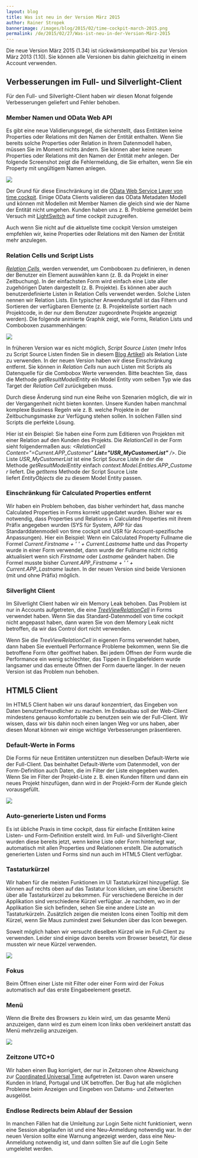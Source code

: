 ```yaml
---
layout: blog
title: Was ist neu in der Version März 2015
author: Rainer Stropek
bannerimage: /images/blog/2015/02/time-cockpit-march-2015.png
permalink: /de/2015/02/27/Was-ist-neu-in-der-Version-März-2015
---
```


<p class="showcase" xmlns="http://www.w3.org/1999/xhtml">Die neue Version März 2015 (1.34) ist rückwärtskompatibel bis zur Version März 2013 (1.10). Sie können alle Versionen bis dahin gleichzeitig in einem Account verwenden.</p><h2 xmlns="http://www.w3.org/1999/xhtml">Verbesserungen im Full- und Silverlight-Client</h2><p xmlns="http://www.w3.org/1999/xhtml">Für den Full- und Silverlight-Client haben wir diesen Monat folgende Verbesserungen geliefert und Fehler behoben.</p><h3 xmlns="http://www.w3.org/1999/xhtml">Member Namen und OData Web API</h3><p xmlns="http://www.w3.org/1999/xhtml">Es gibt eine neue Validierungsregel, die sicherstellt, dass Entitäten keine Properties oder Relations mit den Namen der Entität enthalten. Wenn Sie bereits solche Properties oder Relation in Ihrem Datenmodell haben, müssen Sie im Moment nichts ändern. Sie können aber keine neuen Properties oder Relations mit den Namen der Entität mehr anlegen. Der folgende Screenshot zeigt die Fehlermeldung, die Sie erhalten, wenn Sie ein Property mit ungültigem Namen anlegen.</p><p xmlns="http://www.w3.org/1999/xhtml">
  <img src="{{site.baseurl}}images/blog/2015/02/SameNameProperty.png?mw=800" />
</p><p xmlns="http://www.w3.org/1999/xhtml">Der Grund für diese Einschränkung ist die <a href="http://help.timecockpit.com/?topic=html/5d6e34c5-3b08-4fa4-baa0-45eb707b6b78.htm" target="_blank">OData Web Service Layer von time cockpit</a>. Einige OData Clients validieren das OData Metadaten Modell und können mit Modellen mit Member Namen die gleich sind wie der Name der Entität nicht umgehen. Kunden haben uns z. B. Probleme gemeldet beim Versuch mit <a href="https://msdn.microsoft.com/de-de/library/ff851953.aspx">LightSwitch</a> auf time cockpit zuzugreifen.</p><p xmlns="http://www.w3.org/1999/xhtml">Auch wenn Sie nicht auf die aktuellste time cockpit Version umsteigen empfehlen wir, keine Properties oder Relations mit den Namen der Entität mehr anzulegen.</p><h3 xmlns="http://www.w3.org/1999/xhtml">Relation Cells und Script Lists</h3><p xmlns="http://www.w3.org/1999/xhtml">
  <a href="http://help.timecockpit.com/?topic=html/0bc0dca0-3146-0767-90a6-7b6eb5d4ee86.htm" target="_blank">
    <em>Relation Cells</em>
  </a> werden verwendet, um Comboboxen zu definieren, in denen der Benutzer ein Element auswählen kann (z. B. da Projekt in einer Zeitbuchung). In der einfachsten Form wird einfach eine Liste aller zugehörigen Daten dargestellt (z. B. Projekte). Es können aber auch benutzerdefinierte Listen in Relation Cells verwendet werden. Solche Listen nennen wir Relation Lists. Ein typischer Anwendungsfall ist das Filtern und Sortieren der verfügbaren Elemente (z. B. Projekteliste sortiert nach Projektcode, in der nur dem Benutzer zugeordnete Projekte angezeigt werden). Die folgende animierte Graphik zeigt, wie Forms, Relation Lists und Comboboxen zusammenhängen:</p><p xmlns="http://www.w3.org/1999/xhtml">
  <img src="{{site.baseurl}}images/blog/2015/02/RelationListAnimated.png" />
</p><p xmlns="http://www.w3.org/1999/xhtml">In früheren Version war es nicht möglich, <em>Script Source Listen</em> (mehr Infos zu Script Source Listen finden Sie in diesem <a href="http://www.timecockpit.com/blog/2014/11/27/Why-You-Need-to-Sign-Your-Custom-Code">Blog Artikel</a>) als Relation Liste zu verwenden. In der neuen Version haben wir diese Einschränkung entfernt. Sie können in <em>Relation Cells</em> nun auch Listen mit Scripts als Datenquelle für die Combobox Werte verwenden. Bitte beachten Sie, dass die Methode <em>getResultModelEntity</em> ein Model Entity vom selben Typ wie das Target der <em>Relation Cell</em> zurückgeben muss.</p><p xmlns="http://www.w3.org/1999/xhtml">Durch diese Änderung sind nun eine Reihe von Szenarien möglich, die wir in der Vergangenheit nicht bieten konnten. Unsere Kunden haben manchmal komplexe Business Regeln wie z. B. welche Projekte in der Zeitbuchungsmaske zur Verfügung stehen sollen. In solchen Fällen sind Scripts die perfekte Lösung.</p><p xmlns="http://www.w3.org/1999/xhtml">Hier ist ein Beispiel: Sie haben eine Form zum Editieren von Projekten mit einer Relation auf den Kunden des Projekts. Die <em>RelationCell</em> in der Form sieht folgendermaßen aus: <em>&lt;RelationCell Content="=Current.APP_Customer" <strong>List="USR_MyCustomerList"</strong> /&gt;</em>. Die Liste <em>USR_MyCustomerList</em> ist eine Script Source Liste in der die Methode <em>getResultModelEntity</em> einfach <em>context.Model.Entities.APP_Customer</em> liefert. Die <em>getItems</em> Methode der Script Source Liste liefert <em>EntityObjects</em> die zu diesem Model Entity passen.</p><h3 xmlns="http://www.w3.org/1999/xhtml">Einschränkung für Calculated Properties entfernt</h3><p xmlns="http://www.w3.org/1999/xhtml">Wir haben ein Problem behoben, das bisher verhindert hat, dass manche Calculated Properties in Forms korrekt upgedatet wurden. Bisher war es notwendig, dass Properties und Relations in Calculated Properties mit ihrem Präfix angegeben wurden (SYS für System, APP für das Standarddatenmodell von time cockpit und USR für Account-spezifische Anpassungen). Hier ein Beispiel: Wenn ein Calculated Property Fullname die Formel <em>Current.Firstname + ' ' + Current.Lastname</em> hatte und das Property wurde in einer Form verwendet, dann wurde der Fullname nicht richtig aktualisiert wenn sich <em>Firstname</em> oder <em>Lastname</em> geändert haben. Die Formel musste bisher <em>Current.APP_Firstname + ' ' + Current.APP_Lastname</em> lauten. In der neuen Version sind beide Versionen (mit und ohne Präfix) möglich.</p><h3 xmlns="http://www.w3.org/1999/xhtml">Silverlight Client</h3><p xmlns="http://www.w3.org/1999/xhtml">Im Silverlight Client haben wir ein Memory Leak behoben. Das Problem ist nur in Accounts aufgetreten, die eine <a href="http://help.timecockpit.com/?topic=html/54273f29-ff88-3856-effc-86cdaf662f35.htm"><em>TreeViewRelationCell</em></a> in Forms verwendet haben. Wenn Sie das Standard-Datenmodell von time cockpit nicht angepasst haben, dann waren Sie von dem Memory Leak nicht betroffen, da wir das Control dort nicht verwenden.</p><p xmlns="http://www.w3.org/1999/xhtml">Wenn Sie die <em>TreeViewRelationCell</em> in eigenen Forms verwendet haben, dann haben Sie eventuell Performance Probleme bekommen, wenn Sie die betroffene Form öfter geöffnet haben. Bei jedem Öffnen der Form wurde die Performance ein wenig schlechter, das Tippen in Eingabefeldern wurde langsamer und das erneute Öffnen der Form dauerte länger. In der neuen Version ist das Problem nun behoben.</p><h2 xmlns="http://www.w3.org/1999/xhtml">HTML5 Client</h2><p xmlns="http://www.w3.org/1999/xhtml">Im HTML5 Client haben wir uns darauf konzentriert, das Eingeben von Daten benutzerfreundlicher zu machen. Im Endausbau soll der Web-Client mindestens genauso komfortable zu benutzen sein wie der Full-Client. Wir wissen, dass wir bis dahin noch einen langen Weg vor uns haben, aber diesen Monat können wir einige wichtige Verbesserungen präsentieren.</p><h3 xmlns="http://www.w3.org/1999/xhtml">Default-Werte in Forms</h3><p xmlns="http://www.w3.org/1999/xhtml">Die Forms für neue Entitäten unterstützen nun dieselben Default-Werte wie der Full-Client. Das beinhaltet Default-Werte vom Datenmodell, von der Form-Definition auch Daten, die im Filter der Liste eingegeben wurden. Wenn Sie im Filter der Projekt-Liste z. B. einen Kunden filtern und dann ein neues Projekt hinzufügen, dann wird in der Projekt-Form der Kunde gleich vorausgefüllt.</p><p xmlns="http://www.w3.org/1999/xhtml">
  <img src="{{site.baseurl}}images/blog/2015/02/default-values.png" />
</p><h3 xmlns="http://www.w3.org/1999/xhtml">Auto-generierte Listen und Forms</h3><p xmlns="http://www.w3.org/1999/xhtml">Es ist übliche Praxis in time cockpit, dass für einfache Entitäten keine Listen- und Form-Definition erstellt wird. Im Full- und Silverlight-Client wurden diese bereits jetzt, wenn keine Liste oder Form hinterlegt war, automatisch mit allen Properties und Relationen erstellt. Die automatisch generierten Listen und Forms sind nun auch im HTML5 Client verfügbar.</p><h3 xmlns="http://www.w3.org/1999/xhtml">Tastaturkürzel</h3><p xmlns="http://www.w3.org/1999/xhtml">Wir haben für die meisten Funktionen im UI Tastaturkürzel hinzugefügt. Sie können auf rechts oben auf das Tastatur Icon klicken, um eine Übersicht über alle Tastaturkürzel zu bekommen. Für verschiedene Bereiche in der Applikation sind verschiedene Kürzel verfügbar. Je nachdem, wo in der Applikation Sie sich befinden, sehen Sie eine andere Liste an Tastaturkürzeln. Zusätzlich zeigen die meisten Icons einen Tooltip mit dem Kürzel, wenn Sie Maus zumindest zwei Sekunden über das Icon bewegen.</p><p xmlns="http://www.w3.org/1999/xhtml">Soweit möglich haben wir versucht dieselben Kürzel wie im Full-Client zu verwenden. Leider sind einige davon bereits vom Browser besetzt, für diese mussten wir neue Kürzel verwenden.</p><p xmlns="http://www.w3.org/1999/xhtml">
  <img src="{{site.baseurl}}images/blog/2015/02/hotkeys.png" />
</p><h3 xmlns="http://www.w3.org/1999/xhtml">Fokus</h3><p xmlns="http://www.w3.org/1999/xhtml">Beim Öffnen einer Liste mit Filter oder einer Form wird der Fokus automatisch auf das erste Eingabeelement gesetzt.</p><h3 xmlns="http://www.w3.org/1999/xhtml">Menü</h3><p xmlns="http://www.w3.org/1999/xhtml">Wenn die Breite des Browsers zu klein wird, um das gesamte Menü anzuzeigen, dann wird es zum einem Icon links oben verkleinert anstatt das Menü mehrzeilig anzuzeigen.</p><p xmlns="http://www.w3.org/1999/xhtml">
  <img src="{{site.baseurl}}images/blog/2015/02/burger-menu.png" />
</p><h3 xmlns="http://www.w3.org/1999/xhtml">Zeitzone UTC+0</h3><p xmlns="http://www.w3.org/1999/xhtml">Wir haben einen Bug korrigiert, der nur in Zeitzonen ohne Abweichung zur <a href="http://en.wikipedia.org/wiki/UTC%C2%B100:00">Coordinated Universal Time</a> aufgetreten ist. Davon waren unsere Kunden in Irland, Portugal und UK betroffen. Der Bug hat alle möglichen Probleme beim Anzeigen und Eingeben von Datums- und Zeitwerten ausgelöst.</p><h3 xmlns="http://www.w3.org/1999/xhtml">Endlose Redirects beim Ablauf der Session</h3><p xmlns="http://www.w3.org/1999/xhtml">In manchen Fällen hat die Umleitung zur Login Seite nicht funktioniert, wenn eine Session abgelaufen ist und eine Neu-Anmeldung notwendig war. In der neuen Version sollte eine Warnung angezeigt werden, dass eine Neu-Anmeldung notwendig ist, und dann sollten Sie auf die Login Seite umgeleitet werden.</p>